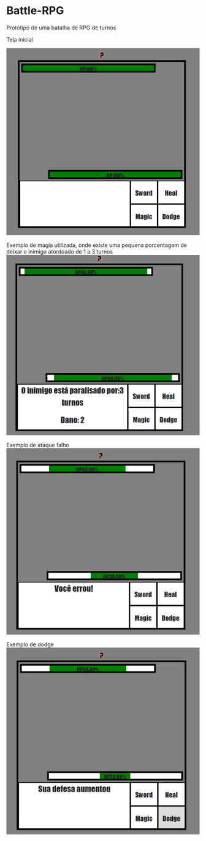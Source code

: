 # Battle-RPG
Protótipo de uma batalha de RPG de turnos

Tela inicial

![tela](imgs/tela.png)


Exemplo de magia utilizada, onde existe uma pequena porcentagem de deixar o inimigo atordoado de 1 a 3 turnos
![magia](imgs/magia.png)


Exemplo de ataque falho
![atk](imgs/Atk.png)


Exemplo de dodge
![dodge](imgs/dodge.png)
